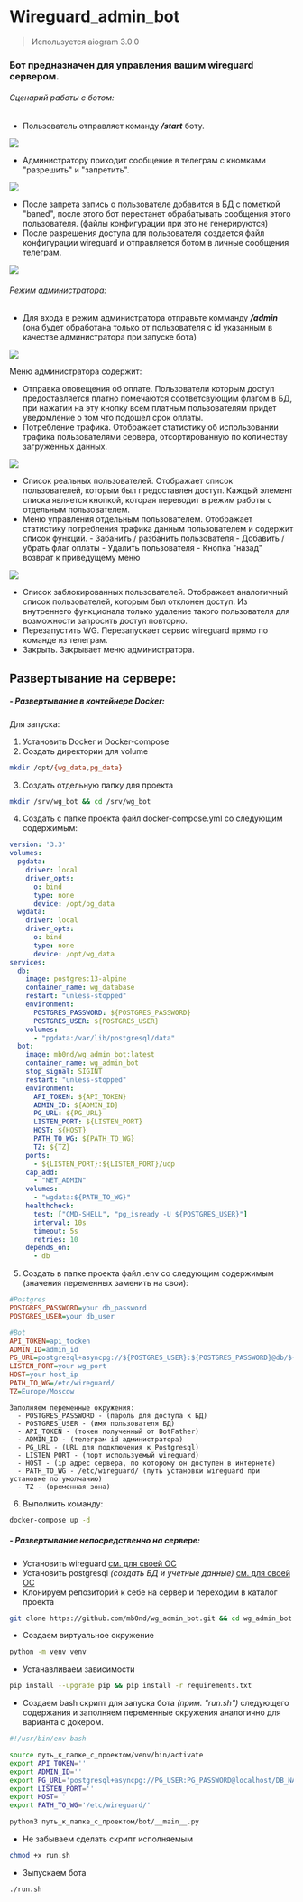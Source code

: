 # Wireguard_admin_bot
> Используется aiogram 3.0.0
### Бот предназначен для управления вашим wireguard сервером.
###### Сценарий работы с ботом:
 - Пользователь отправляет команду ___/start___ боту.

 ![](images/start_command.PNG)

 - Администратору приходит сообщение в телеграм с кномками "разрешить" и "запретить".

 ![](/images/access_request.PNG)

 - После запрета запись о пользователе добавится в БД с пометкой "baned", после этого бот перестанет обрабатывать сообщения этого пользователя.
(файлы конфигурации при это не генерируются)
 - После разрешения доступа для пользователя создается файл конфигурации wireguard и отправляется ботом в личные сообщения телеграм.

 ![](/images/send_file.PNG)

###### Режим администратора:
 - Для входа в режим администратора отправьте комманду ___/admin___ (она будет обработана только от пользователя с id указанным в качестве администратора при запуске бота)

 ![](/images/admin_menu.PNG)

 Меню администратора содержит:
  - Отправка оповещения об оплате.
	Пользователи которым доступ предоставляется платно помечаются соответсвующим флагом в БД, при нажатии на эту кнопку всем платным пользователям придет
	уведомление о том что подошел срок оплаты. 
  - Потребление трафика.
	Отображает статистику об использовании трафика пользователями сервера, отсортированную по количеству загруженных данных.

![](/images/stat.PNG)

  - Список реальных пользователей.
	Отображает список пользователей, которым был предоставлен доступ. Каждый элемент списка является кнопкой, которая переводит в режим работы с отдельным пользователем.
- Меню управления отдельным пользователем.
		Отображает статистику потребления трафика данным пользователем и содержит список функций.
		  - Забанить / разбанить пользователя
		  - Добавить / убрать флаг оплаты
		  - Удалить пользователя
		  - Кнопка "назад" возврат к приведущему меню

![](/images/user.PNG)

- Список заблокированных пользователей.
	Отображает аналогичный список пользователей, которым был отклонен доступ. 
	Из внутреннего функционала только удаление такого пользователя для возможности запросить доступ повторно.
- Перезапустить WG.
	Перезапускает сервис wireguard прямо по команде из телеграм.
- Закрыть.
	Закрывает меню администратора.

## Развертывание на сервере:
##### - Развертывание в контейнере Docker:

Для запуска:
1. Установить Docker и Docker-compose
2. Создать директории для volume 

```bash
mkdir /opt/{wg_data,pg_data}
```

3. Создать отдельную папку для проекта

```bash
mkdir /srv/wg_bot && cd /srv/wg_bot
```

4. Создать с папке проекта файл docker-compose.yml со следующим содержимым:

``` yaml
version: '3.3'
volumes:
  pgdata:
    driver: local
    driver_opts:
      o: bind
      type: none
      device: /opt/pg_data
  wgdata:
    driver: local
    driver_opts:
      o: bind
      type: none
      device: /opt/wg_data
services:
  db:
    image: postgres:13-alpine
	container_name: wg_database
    restart: "unless-stopped"
    environment:
      POSTGRES_PASSWORD: ${POSTGRES_PASSWORD}
      POSTGRES_USER: ${POSTGRES_USER}
    volumes:
      - "pgdata:/var/lib/postgresql/data"
  bot:
    image: mb0nd/wg_admin_bot:latest
	container_name: wg_admin_bot
    stop_signal: SIGINT
    restart: "unless-stopped"
    environment:
      API_TOKEN: ${API_TOKEN}
      ADMIN_ID: ${ADMIN_ID}
      PG_URL: ${PG_URL}
      LISTEN_PORT: ${LISTEN_PORT}
      HOST: ${HOST}
      PATH_TO_WG: ${PATH_TO_WG}
      TZ: ${TZ}
    ports:
      - ${LISTEN_PORT}:${LISTEN_PORT}/udp
    cap_add:
      - "NET_ADMIN"
    volumes:
      - "wgdata:${PATH_TO_WG}"
    healthcheck:
      test: ["CMD-SHELL", "pg_isready -U ${POSTGRES_USER}"]
      interval: 10s
      timeout: 5s
      retries: 10
    depends_on:
      - db
```

5. Создать в папке проекта файл .env со следующим содержимым (значения переменных заменить на свои):

```ini
#Postgres
POSTGRES_PASSWORD=your db_password
POSTGRES_USER=your db_user

#Bot
API_TOKEN=api_tocken
ADMIN_ID=admin_id
PG_URL=postgresql+asyncpg://${POSTGRES_USER}:${POSTGRES_PASSWORD}@db/${POSTGRES_USER}
LISTEN_PORT=your wg_port
HOST=your host_ip
PATH_TO_WG=/etc/wireguard/
TZ=Europe/Moscow
```

```
Заполняем переменные окружения:
  - POSTGRES_PASSWORD - (пароль для доступа к БД)
  - POSTGRES_USER - (имя пользователя БД)
  - API_TOKEN - (токен полученный от BotFather)
  - ADMIN_ID - (телеграм id администратора)
  - PG_URL - (URL для подключения к Postgresql)
  - LISTEN_PORT - (порт используемый wireguard)
  - HOST - (ip адрес сервера, по которому он доступен в интернете)
  - PATH_TO_WG - /etc/wireguard/ (путь установки wireguard при установке по умолчанию)
  - TZ - (временная зона)
```

6. Выполнить команду:

```bash
docker-compose up -d
```

##### - Развертывание непосредственно на сервере:
- Установить wireguard [см. для своей ОС](https://www.wireguard.com/install/)
- Установить postgresql _(создать БД и учетные данные)_ [см. для своей ОС](https://www.postgresql.org/download/)
- Клонируем репозиторий к себе на сервер и переходим в каталог проекта 
```bash
git clone https://github.com/mb0nd/wg_admin_bot.git && cd wg_admin_bot
```
- Создаем виртуальное окружение 
```bash
python -m venv venv
```
- Устанавливаем зависимости
```bash
pip install --upgrade pip && pip install -r requirements.txt
```
- Создаем bash скрипт для запуска бота _(прим. "run.sh")_ следующего содержания и заполняем переменные окружения аналогично для варианта с докером.
```bash
#!/usr/bin/env bash

source путь_к_папке_с_проектом/venv/bin/activate
export API_TOKEN=''
export ADMIN_ID=''
export PG_URL='postgresql+asyncpg://PG_USER:PG_PASSWORD@localhost/DB_NAME'
export LISTEN_PORT=''
export HOST=''
export PATH_TO_WG='/etc/wireguard/'

python3 путь_к_папке_с_проектом/bot/__main__.py
```
- Не забываем сделать скрипт исполняемым
```bash
chmod +x run.sh
```
- Зыпускаем бота
```bash
./run.sh
```